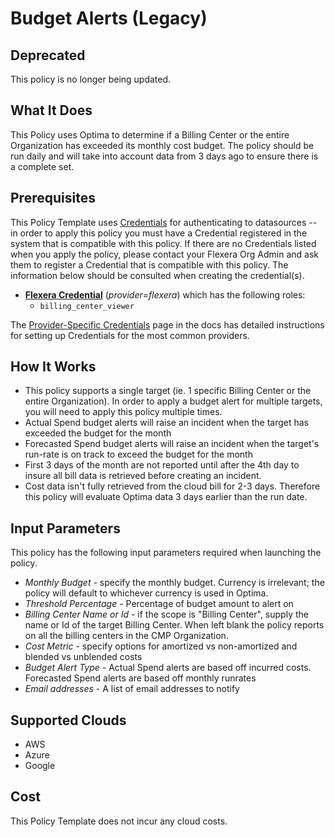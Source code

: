 # Budget Alerts (Legacy)

## Deprecated

This policy is no longer being updated.

## What It Does

This Policy uses Optima to determine if a Billing Center or the entire Organization has exceeded its monthly cost budget. The policy should be run daily and will take into account data from 3 days ago to ensure there is a complete set.

## Prerequisites

This Policy Template uses [Credentials](https://docs.flexera.com/flexera/EN/Automation/ManagingCredentialsExternal.htm) for authenticating to datasources -- in order to apply this policy you must have a Credential registered in the system that is compatible with this policy. If there are no Credentials listed when you apply the policy, please contact your Flexera Org Admin and ask them to register a Credential that is compatible with this policy. The information below should be consulted when creating the credential(s).

- [**Flexera Credential**](https://docs.flexera.com/flexera/EN/Automation/ProviderCredentials.htm) (_provider=flexera_) which has the following roles:
  - `billing_center_viewer`

The [Provider-Specific Credentials](https://docs.flexera.com/flexera/EN/Automation/ProviderCredentials.htm) page in the docs has detailed instructions for setting up Credentials for the most common providers.

## How It Works

- This policy supports a single target (ie. 1 specific Billing Center or the entire Organization). In order to apply a budget alert for multiple targets, you will need to apply this policy multiple times.
- Actual Spend budget alerts will raise an incident when the target has exceeded the budget for the month
- Forecasted Spend budget alerts will raise an incident when the target's run-rate is on track to exceed the budget for the month
- First 3 days of the month are not reported until after the 4th day to insure all bill data is retrieved before creating an incident.
- Cost data isn't fully retrieved from the cloud bill for 2-3 days. Therefore this policy will evaluate Optima data 3 days earlier than the run date.

## Input Parameters

This policy has the following input parameters required when launching the policy.

- _Monthly Budget_ - specify the monthly budget. Currency is irrelevant; the policy will default to whichever currency is used in Optima.
- _Threshold Percentage_ - Percentage of budget amount to alert on
- _Billing Center Name or Id_ - if the scope is "Billing Center", supply the name or Id of the target Billing Center. When left blank the policy reports on all the billing centers in the CMP Organization.
- _Cost Metric_ - specify options for amortized vs non-amortized and blended vs unblended costs
- _Budget Alert Type_ - Actual Spend alerts are based off incurred costs. Forecasted Spend alerts are based off monthly runrates
- _Email addresses_ - A list of email addresses to notify

## Supported Clouds

- AWS
- Azure
- Google

## Cost

This Policy Template does not incur any cloud costs.
